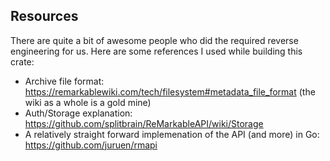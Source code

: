 
## Resources

There are quite a bit of awesome people who did the required reverse engineering for us. Here are some references I used while building this crate:

- Archive file format: https://remarkablewiki.com/tech/filesystem#metadata_file_format (the wiki as a whole is a gold mine)
- Auth/Storage explanation: https://github.com/splitbrain/ReMarkableAPI/wiki/Storage
- A relatively straight forward implemenation of the API (and more) in Go: https://github.com/juruen/rmapi
